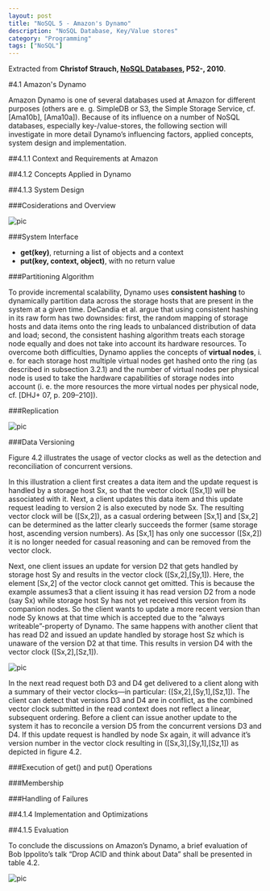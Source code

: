 ```yaml
---
layout: post
title: "NoSQL 5 - Amazon's Dynamo"
description: "NoSQL Database, Key/Value stores"
category: "Programming"
tags: ["NoSQL"]
---
```


Extracted from **Christof Strauch, [NoSQL Databases](http://www.christof-strauch.de/nosqldbs.pdf), P52-,  2010**.

#4.1 Amazon's Dynamo

Amazon Dynamo is one of several databases used at Amazon for different purposes (others are e. g. SimpleDB or S3, the Simple Storage Service, cf. [Ama10b], [Ama10a]). Because of its influence on a number of NoSQL databases, especially key-/value-stores, the following section will investigate in more detail Dynamo’s influencing factors, applied concepts, system design and implementation.

##4.1.1 Context and Requirements at Amazon

##4.1.2 Concepts Applied in Dynamo

##4.1.3 System Design

###Cosiderations and Overview

![pic](http://media-cache-ec0.pinimg.com/originals/81/57/72/815772e1217b54735ea219dd79ef376c.jpg)

###System Interface

- **get(key)**, returning a list of objects and a context
- **put(key, context, object)**, with no return value

###Partitioning Algorithm

To provide incremental scalability, Dynamo uses **consistent hashing** to dynamically partition data across the storage hosts that are present in the system at a given time. DeCandia et al. argue that using consistent hashing in its raw form has two downsides: first, the random mapping of storage hosts and data items onto the ring leads to unbalanced distribution of data and load; second, the consistent hashing algorithm treats each storage node equally and does not take into account its hardware resources. To overcome both difficulties, Dynamo applies the concepts of **virtual nodes**, i. e. for each storage host multiple virtual nodes get hashed onto the ring (as described in subsection 3.2.1) and the number of virtual nodes per physical node is used to take the hardware capabilities of storage nodes into account (i. e. the more resources the more virtual nodes per physical node, cf. [DHJ+ 07, p. 209–210]).

###Replication

![pic](http://media-cache-ec0.pinimg.com/originals/68/2f/d5/682fd5df2359f6f4cd4923f025e233d5.jpg)

###Data Versioning

Figure 4.2 illustrates the usage of vector clocks as well as the detection and reconciliation of concurrent versions.

In this illustration a client first creates a data item and the update request is handled by a storage host Sx, so that the vector clock ([Sx,1]) will be associated with it. Next, a client updates this data item and this update request leading to version 2 is also executed by node Sx. The resulting vector clock will be ([Sx,2]), as a casual ordering between [Sx,1] and [Sx,2] can be determined as the latter clearly succeeds the former (same storage host, ascending version numbers). As [Sx,1] has only one successor ([Sx,2]) it is no longer needed for casual reasoning and can be removed from the vector clock.

Next, one client issues an update for version D2 that gets handled by storage host Sy and results in the vector clock ([Sx,2],[Sy,1]). Here, the element [Sx,2] of the vector clock cannot get omitted. This is because the example assumes3 that a client issuing it has read version D2 from a node (say Sx) while storage host Sy has not yet received this version from its companion nodes. So the client wants to update a more recent version than node Sy knows at that time which is accepted due to the “always writeable”-property of Dynamo. The same happens with another client that has read D2 and issued an update handled by storage host Sz which is unaware of the version D2 at that time. This results in version D4 with the vector clock ([Sx,2],[Sz,1]).

![pic](http://media-cache-ec0.pinimg.com/originals/19/5a/cd/195acd6d336aba803fbeb1d8974ad045.jpg)

In the next read request both D3 and D4 get delivered to a client along with a summary of their vector clocks—in particular: ([Sx,2],[Sy,1],[Sz,1]). The client can detect that versions D3 and D4 are in conflict, as the combined vector clock submitted in the read context does not reflect a linear, subsequent ordering. Before a client can issue another update to the system it has to reconcile a version D5 from the concurrent versions D3 and D4. If this update request is handled by node Sx again, it will advance it’s version number in the vector clock resulting in ([Sx,3],[Sy,1],[Sz,1]) as depicted in figure 4.2.

###Execution of get() and put() Operations

###Membership

###Handling of Failures

##4.1.4 Implementation and Optimizations

##4.1.5 Evaluation

To conclude the discussions on Amazon’s Dynamo, a brief evaluation of Bob Ippolito’s talk “Drop ACID and think about Data” shall be presented in table 4.2.

![pic](http://media-cache-ec0.pinimg.com/originals/b7/63/d7/b763d75fb06ca33aebaa33149cccf99d.jpg)

